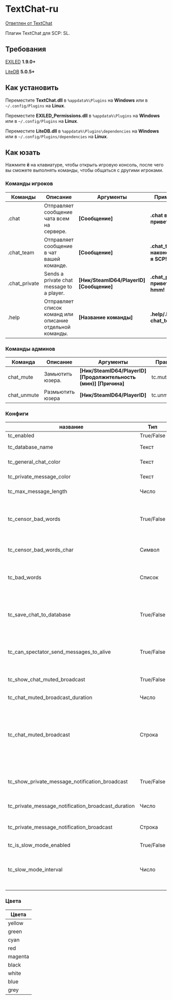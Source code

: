 # TextChat-ru
[Ответлен от TextChat](https://github.com/iopietro/TextChat)

Плагин TextChat для SCP: SL.

## Требования
[EXILED](https://github.com/galaxy119/EXILED) **1.9.0+**

[LiteDB](https://github.com/mbdavid/LiteDB) **5.0.5+**

## Как установить
Переместите **TextChat.dll** в `%appdata%\Plugins` на **Windows** или в `~/.config/Plugins` на **Linux**.

Переместите **EXILED_Permissions.dll** в `%appdata%\Plugins` на **Windows** или в `~/.config/Plugins` на **Linux**.

Переместите **LiteDB.dll** в `%appdata%\Plugins\dependencies` на **Windows** или в `~/.config/Plugins/dependencies` на **Linux**.

## Как юзать
Нажмите **ё** на клавиатуре, чтобы открыть игровую консоль, после чего вы сможете выполнять команды, чтобы общаться с другими игроками.

### Команды игроков
| Команды | Описание | Аргументы | Примеры |
| --- | --- | --- | --- |
| .chat | Отправляет сообщение чата всем на сервере. | **[Сообщение]** | **.chat всем привет!** |
| .chat_team | Отправляет сообщение в чат вашей команде. | **[Сообщение]** | **.chat_team наконец-то я SCP!** |
| .chat_private | Sends a private chat message to a player. | **[Ник/SteamID64/PlayerID] [Сообщение]** | **.chat_private привет, hmm!** | 
| .help | Отправляет список команд или описание отдельной команды. | **[Название команды]** | **.help/.help chat_team** |


### Команды админов
| Команда | Описание | Аргументы | Права | Примеры |
| --- | --- | --- | --- | --- |
| chat_mute | Замьютить юзера. | **[Ник/SteamID64/PlayerID] [Продолжительность (мин)] [Причина]** | tc.mute | **chat_mute hmm 600 Спам** |
| chat_unmute | Размьютить юзера | **[Ник/SteamID64/PlayerID]** | tc.unmute | **chat_unmute hmm** |

### Конфиги
| название | Тип | По дефолту | Описание |
| --- | --- | --- | --- |
| tc_enabled | True/False | True | Вкл/выкл плагин. |
| tc_database_name | Текст | TextChat | Название базы данных в LiteDB. |
| tc_general_chat_color | Текст | cyan | Цвет глобального чата. |
| tc_private_message_color | Текст | magenta | Цвет личных сообщений. |
| tc_max_message_length | Число | 75 | Максимальная длина сообщения. |
| tc_censor_bad_words | True/False | False | Если включено, то каждое сообщение будет подвергаться цензуре, выбирая слова из списка плохих слов. |
| tc_censor_bad_words_char | Символ | * | Символ, используемый для цензуры сообщений. |
| tc_bad_words | Список | null | Список слов, которые будут подвергаться цензуре в каждом сообщении. |
| tc_save_chat_to_database | True/False | True | Если включено, каждое сообщение, отправленное игроками, будет сохранено в базе данных. |
| tc_can_spectator_send_messages_to_alive | True/False | False | Если включено, зрители смогут отправлять сообщения живым игрокам. |
| tc_show_chat_muted_broadcast | True/False | True | Если включено, то замьюченый юзер узнает о мьюте. |
| tc_chat_muted_broadcast_duration | Число | 10 | Длительность Сообщения |
| tc_chat_muted_broadcast | Строка | <color=red>Вы были отключены от чата на {0} минут, причина: {1}</color> | Сообщение(bc), которое будет показано замьюченому юзеру ({0} и {1} являются местозаполнителями для продолжительности и причины мьюта). |
| tc_show_private_message_notification_broadcast | True/False | True | Если включено, bc будет отправляться игрокам, которые получают личные сообщения. |
| tc_private_message_notification_broadcast_duration | Число | 6 | 	Длительность bc личного сообщения. |
| tc_private_message_notification_broadcast | Строка | Вы получили личное сообщение! | bc, которое будет показано уведомленному игроку. |
| tc_is_slow_mode_enabled | True/False | True | Включить слоумод? |
| tc_slow_mode_interval | Число | 1 | Количество секунд, которое должно пройти, прежде чем игрок сможет отправить другое сообщение. |

### Цвета
| Цвета |
| --- |
| yellow |
| green |
| cyan |
| red |
| magenta |
| black |
| white |
| blue |
| grey |

